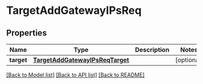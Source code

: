 # TargetAddGatewayIPsReq

## Properties
Name | Type | Description | Notes
------------ | ------------- | ------------- | -------------
**target** | [**TargetAddGatewayIPsReqTarget**](TargetAddGatewayIPsReqTarget.md) |  | [optional] 

[[Back to Model list]](../README.md#documentation-for-models) [[Back to API list]](../README.md#documentation-for-api-endpoints) [[Back to README]](../README.md)



